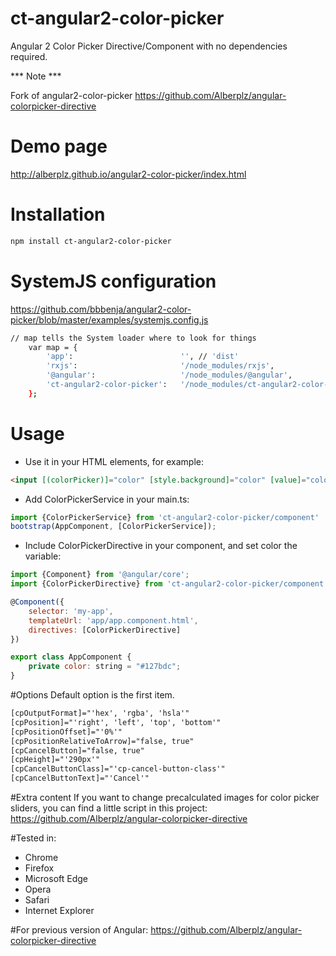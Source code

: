 # ct-angular2-color-picker

Angular 2 Color Picker Directive/Component with no dependencies required.

*** Note ***

Fork of angular2-color-picker https://github.com/Alberplz/angular-colorpicker-directive

# Demo page

http://alberplz.github.io/angular2-color-picker/index.html

# Installation

```bash
npm install ct-angular2-color-picker
```

# SystemJS configuration

https://github.com/bbbenja/angular2-color-picker/blob/master/examples/systemjs.config.js
```bash
// map tells the System loader where to look for things
    var map = {
        'app':                        '', // 'dist'
        'rxjs':                       '/node_modules/rxjs',
        '@angular':                   '/node_modules/@angular',
        'ct-angular2-color-picker':   '/node_modules/ct-angular2-color-picker' <-- Add this line
    };
```

# Usage
* Use it in your HTML elements, for example:
```html
<input [(colorPicker)]="color" [style.background]="color" [value]="color"/>
```
* Add ColorPickerService in your main.ts:
```javascript
import {ColorPickerService} from 'ct-angular2-color-picker/component'
bootstrap(AppComponent, [ColorPickerService]);
```
* Include ColorPickerDirective in your component, and set color the variable:
```javascript
import {Component} from '@angular/core';
import {ColorPickerDirective} from 'ct-angular2-color-picker/component'

@Component({
    selector: 'my-app',
    templateUrl: 'app/app.component.html',
    directives: [ColorPickerDirective]
})

export class AppComponent {
    private color: string = "#127bdc";
}
```

#Options
Default option is the first item.
```html
[cpOutputFormat]="'hex', 'rgba', 'hsla'"
[cpPosition]="'right', 'left', 'top', 'bottom'"
[cpPositionOffset]="'0%'"
[cpPositionRelativeToArrow]="false, true"
[cpCancelButton]="false, true"
[cpHeight]="'290px'"
[cpCancelButtonClass]="'cp-cancel-button-class'"
[cpCancelButtonText]="'Cancel'"
```

#Extra content
If you want to change precalculated images for color picker sliders, you can find a little script in this project:
https://github.com/Alberplz/angular-colorpicker-directive

#Tested in:
* Chrome
* Firefox
* Microsoft Edge
* Opera
* Safari
* Internet Explorer

#For previous version of Angular:
https://github.com/Alberplz/angular-colorpicker-directive
